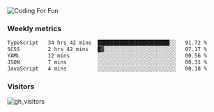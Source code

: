 ![Coding For Fun](https://glitch-art.vercel.app/api/simple?word=<Rise%20/>)

### Weekly metrics

<!--START_SECTION:waka-->

```txt
TypeScript   34 hrs 42 mins  ███████████████████████░░   91.72 %
SCSS         2 hrs 42 mins   █▓░░░░░░░░░░░░░░░░░░░░░░░   07.17 %
YAML         12 mins         ░░░░░░░░░░░░░░░░░░░░░░░░░   00.56 %
JSON         7 mins          ░░░░░░░░░░░░░░░░░░░░░░░░░   00.31 %
JavaScript   4 mins          ░░░░░░░░░░░░░░░░░░░░░░░░░   00.18 %
```

<!--END_SECTION:waka-->


### Visitors
![gh_visitors](https://profile-counter.glitch.me/okyiww/count.svg)